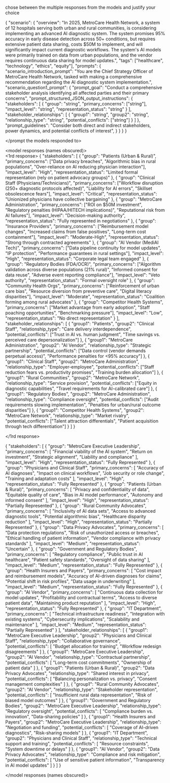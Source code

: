 <goal> chose between the multiple responses from the models and justify your choice</goal>

<prompt the models responded to>
{
    "scenario": {
        "overview": "In 2025, MetroCare Health Network, a system of 12 hospitals serving both urban and rural communities, is considering implementing an advanced AI diagnostic system. The system promises 95% accuracy in early disease detection across 50+ conditions, but requires extensive patient data sharing, costs $50M to implement, and will significantly impact current diagnostic workflows. The system's AI models were primarily trained on data from urban populations, and the vendor requires continuous data sharing for model updates.",
        "tags": ["healthcare", "technology", "ethics", "equity"],
        "prompts": {
            "scenario_introduction_prompt": "You are the Chief Strategy Officer of MetroCare Health Network, tasked with making a comprehensive recommendation regarding the AI diagnostic system implementation.",
            "scenario_question1_prompt": {
                "prompt_goal": "Conduct a comprehensive stakeholder analysis identifying all affected parties and their primary concerns",
                "prompt_structured_JSON_output_instructions": {
                    "stakeholders": [
                        {
                            "group": "string",
                            "primary_concerns": ["string"],
                            "impact_level": "string",
                            "representation_status": "string"
                        }
                    ],
                    "stakeholder_relationships": [
                        {
                            "group1": "string",
                            "group2": "string",
                            "relationship_type": "string",
                            "potential_conflicts": ["string"]
                        }
                    ]
                },
                "prompt_guidelines": "Consider both direct and indirect stakeholders, power dynamics, and potential conflicts of interest",
                }
            }
        }
    }

</prompt the models responded to>


<model responses (names obscured)>  
<1rd response>
{
    "stakeholders": [
      {
        "group": "Patients (Urban & Rural)",
        "primary_concerns": ["Data privacy breaches", "Algorithmic bias in rural populations", "Over-reliance on AI reducing physician interaction"],
        "impact_level": "High",
        "representation_status": "Limited formal representation (rely on patient advocacy groups)"
      },
      {
        "group": "Clinical Staff (Physicians/Technicians)",
        "primary_concerns": ["Workflow disruption (250+ diagnostic protocols affected)", "Liability for AI errors", "Skillset obsolescence fears"],
        "impact_level": "Critical",
        "representation_status": "Unionized physicians have collective bargaining"
      },
      {
        "group": "MetroCare Administration",
        "primary_concerns": ["ROI on $50M investment", "Regulatory penalties (HIPAA/HITECH implications)", "Reputational risk from AI failures"],
        "impact_level": "Decision-making authority",
        "representation_status": "Fully represented in negotiations"
      },
      {
        "group": "Insurance Providers",
        "primary_concerns": ["Reimbursement model changes", "Increased claims from false positives", "Long-term cost containment"],
        "impact_level": "Moderate-High",
        "representation_status": "Strong through contracted agreements"
      },
      {
        "group": "AI Vendor (MediAI Tech)",
        "primary_concerns": ["Data pipeline continuity for model updates", "IP protection", "Performance guarantees in rural settings"],
        "impact_level": "High",
        "representation_status": "Corporate legal team engaged"
      },
      {
        "group": "Regulatory Bodies (FDA/OCR)",
        "primary_concerns": ["Algorithm validation across diverse populations (21% rural)", "Informed consent for data reuse", "Adverse event reporting compliance"],
        "impact_level": "Veto authority",
        "representation_status": "Formal oversight role"
      },
      {
        "group": "Community Health Orgs",
        "primary_concerns": ["Reinforcement of urban care bias", "Resource diversion from preventive care", "Digital literacy disparities"],
        "impact_level": "Moderate",
        "representation_status": "Coalition forming among rural advocates"
      },
      {
        "group": "Competitor Health Systems",
        "primary_concerns": ["Market advantage from early adoption", "Staff poaching opportunities", "Benchmarking pressure"],
        "impact_level": "Low",
        "representation_status": "No direct representation"
      }
    ],
    "stakeholder_relationships": [
      {
        "group1": "Patients",
        "group2": "Clinical Staff",
        "relationship_type": "Care delivery interdependence",
        "potential_conflicts": ["Trust in AI vs. human judgment", "Time savings vs. perceived care depersonalization"]
      },
      {
        "group1": "MetroCare Administration",
        "group2": "AI Vendor",
        "relationship_type": "Strategic partnership",
        "potential_conflicts": ["Data control (vendor demands perpetual access)", "Performance penalties for <95% accuracy"]
      },
      {
        "group1": "Clinical Staff",
        "group2": "MetroCare Administration",
        "relationship_type": "Employer-employee",
        "potential_conflicts": ["Staff reduction fears vs. productivity promises", "Training burden allocation"]
      },
      {
        "group1": "Rural Communities",
        "group2": "MetroCare Network",
        "relationship_type": "Service provision",
        "potential_conflicts": ["Equity in diagnostic capabilities", "Travel requirements for AI-calibrated care"]
      },
      {
        "group1": "Regulatory Bodies",
        "group2": "MetroCare Administration",
        "relationship_type": "Compliance oversight",
        "potential_conflicts": ["Audit requirements slowing implementation", "Penalties for urban/rural outcome disparities"]
      },
      {
        "group1": "Competitor Health Systems",
        "group2": "MetroCare Network",
        "relationship_type": "Market rivalry",
        "potential_conflicts": ["Talent attraction differentials", "Patient acquisition through tech differentiation"]
      }
    ]
  }
  
</1rd response>

<o21 response>
{
    "stakeholders": [
      {
        "group": "MetroCare Executive Leadership",
        "primary_concerns": [
          "Financial viability of the AI system",
          "Return on investment",
          "Strategic alignment",
          "Liability and compliance"
        ],
        "impact_level": "High",
        "representation_status": "Fully Represented"
      },
      {
        "group": "Physicians and Clinical Staff",
        "primary_concerns": [
          "Accuracy of AI diagnoses",
          "Impact on clinical workflows",
          "Job security or role change",
          "Training and adaptation costs"
        ],
        "impact_level": "High",
        "representation_status": "Fully Represented"
      },
      {
        "group": "Patients (Urban & Rural)",
        "primary_concerns": [
          "Privacy and confidentiality of data",
          "Equitable quality of care",
          "Bias in AI model performance",
          "Autonomy and informed consent"
        ],
        "impact_level": "High",
        "representation_status": "Partially Represented"
      },
      {
        "group": "Rural Community Advocates",
        "primary_concerns": [
          "Inclusivity of AI data sets",
          "Access to advanced diagnostic tools",
          "Potential algorithmic bias",
          "Healthcare disparity reduction"
        ],
        "impact_level": "High",
        "representation_status": "Partially Represented"
      },
      {
        "group": "Data Privacy Advocates",
        "primary_concerns": [
          "Data protection regulations",
          "Risk of unauthorized access or breaches",
          "Ethical handling of patient information",
          "Vendor compliance with privacy standards"
        ],
        "impact_level": "Medium",
        "representation_status": "Uncertain"
      },
      {
        "group": "Government and Regulatory Bodies",
        "primary_concerns": [
          "Regulatory compliance",
          "Public trust in AI healthcare",
          "Patient safety standards",
          "Oversight of data sharing"
        ],
        "impact_level": "Medium",
        "representation_status": "Fully Represented"
      },
      {
        "group": "Health Insurers and Payers",
        "primary_concerns": [
          "Cost impact and reimbursement models",
          "Accuracy of AI-driven diagnoses for claims",
          "Potential shift in risk profiles",
          "Data usage in underwriting"
        ],
        "impact_level": "Medium",
        "representation_status": "Fully Represented"
      },
      {
        "group": "AI Vendor",
        "primary_concerns": [
          "Continuous data collection for model updates",
          "Profitability and contractual terms",
          "Access to diverse patient data",
          "Maintaining product reputation"
        ],
        "impact_level": "High",
        "representation_status": "Fully Represented"
      },
      {
        "group": "IT Department",
        "primary_concerns": [
          "Technical infrastructure readiness",
          "Integration with existing systems",
          "Cybersecurity implications",
          "Scalability and maintenance"
        ],
        "impact_level": "Medium",
        "representation_status": "Partially Represented"
      }
    ],
    "stakeholder_relationships": [
      {
        "group1": "MetroCare Executive Leadership",
        "group2": "Physicians and Clinical Staff",
        "relationship_type": "Collaborative governance",
        "potential_conflicts": [
          "Budget allocation for training",
          "Workflow redesign disagreements"
        ]
      },
      {
        "group1": "MetroCare Executive Leadership",
        "group2": "AI Vendor",
        "relationship_type": "Contractual partnership",
        "potential_conflicts": [
          "Long-term cost commitments",
          "Ownership of patient data"
        ]
      },
      {
        "group1": "Patients (Urban & Rural)",
        "group2": "Data Privacy Advocates",
        "relationship_type": "Shared interest in privacy",
        "potential_conflicts": [
          "Balancing personalization vs. privacy",
          "Consent management complexities"
        ]
      },
      {
        "group1": "Rural Community Advocates",
        "group2": "AI Vendor",
        "relationship_type": "Stakeholder representation",
        "potential_conflicts": [
          "Insufficient rural data representation",
          "Risk of biased model outcomes"
        ]
      },
      {
        "group1": "Government and Regulatory Bodies",
        "group2": "MetroCare Executive Leadership",
        "relationship_type": "Regulatory oversight",
        "potential_conflicts": [
          "Compliance burden vs. innovation",
          "Data-sharing policies"
        ]
      },
      {
        "group1": "Health Insurers and Payers",
        "group2": "MetroCare Executive Leadership",
        "relationship_type": "Negotiation and funding",
        "potential_conflicts": [
          "Coverage of AI-driven diagnostics",
          "Risk-sharing models"
        ]
      },
      {
        "group1": "IT Department",
        "group2": "Physicians and Clinical Staff",
        "relationship_type": "Technical support and training",
        "potential_conflicts": [
          "Resource constraints",
          "System downtime or delays"
        ]
      },
      {
        "group1": "AI Vendor",
        "group2": "Data Privacy Advocates",
        "relationship_type": "Compliance and risk mitigation",
        "potential_conflicts": [
          "Use of sensitive patient information",
          "Transparency in AI model updates"
        ]
      }
    ]
  }
</o21 response>

  </model responses (names obscured)>
